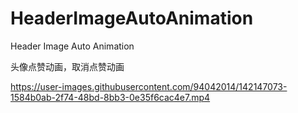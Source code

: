# HeaderImageAutoAnimation
Header Image Auto Animation


头像点赞动画，取消点赞动画



https://user-images.githubusercontent.com/94042014/142147073-1584b0ab-2f74-48bd-8bb3-0e35f6cac4e7.mp4

